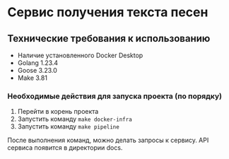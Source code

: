 # Сервис получения текста песен

## Технические требования к использованию 
+ Наличие установленного Docker Desktop
+ Golang 1.23.4
+ Goose 3.23.0
+ Make 3.81

### Необходимые действия для запуска проекта (по порядку)
1) Перейти в корень проекта 
2) Запустить команду `make docker-infra`
3) Запустить команду `make pipeline`

После выполнения команд, можно делать запросы к сервису. API сервиса появится в директории docs.